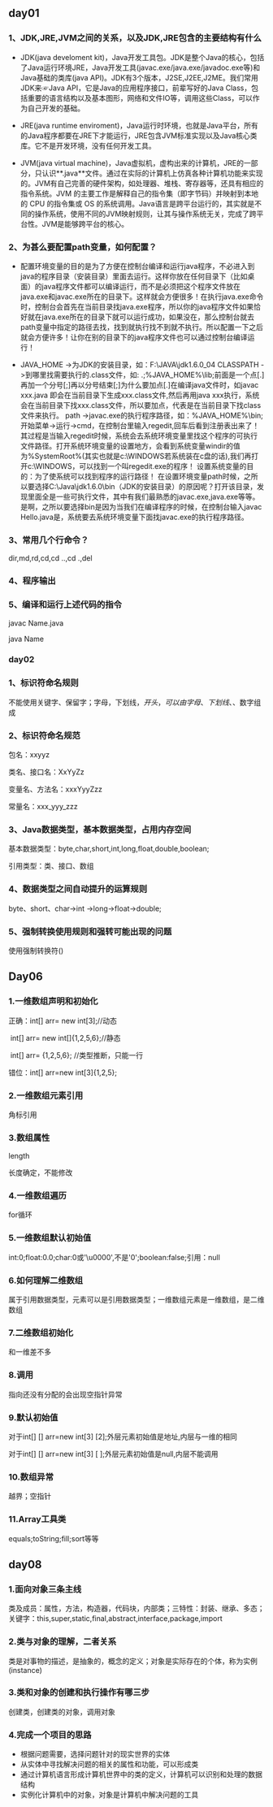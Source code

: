 ## day01

### 1、JDK,JRE,JVM之间的关系，以及JDK,JRE包含的主要结构有什么

* JDK(java develoment kit)，Java开发工具包。JDK是整个Java的核心，包括了Java运行环境JRE，Java开发工具(javac.exe/java.exe/javadoc.exe等)和Java基础的类库(java API)。JDK有3个版本，J2SE,J2EE,J2ME。我们常用JDK来☞Java API，它是Java的应用程序接口，前辈写好的Java Class，包括重要的语言结构以及基本图形，网络和文件IO等，调用这些Class，可以作为自己开发的基础。
* JRE(java runtime enviroment)，Java运行时环境，也就是Java平台，所有的Java程序都要在JRE下才能运行，JRE包含JVM标准实现以及Java核心类库。它不是开发环境，没有任何开发工具。

* JVM(java virtual machine)，Java虚拟机，虚构出来的计算机，JRE的一部分，只认识**.java**文件。通过在实际的计算机上仿真各种计算机功能来实现的。JVM有自己完善的硬件架构，如处理器、堆栈、寄存器等，还具有相应的指令系统。JVM 的主要工作是解释自己的指令集（即字节码）并映射到本地的 CPU 的指令集或 OS 的系统调用。Java语言是跨平台运行的，其实就是不同的操作系统，使用不同的JVM映射规则，让其与操作系统无关，完成了跨平台性。JVM是能够跨平台的核心。

### 2、为甚么要配置path变量，如何配置？

* 配置环境变量的目的是为了方便在控制台编译和运行java程序，不必进入到java的程序目录（安装目录）里面去运行。这样你放在任何目录下（比如桌面）的java程序文件都可以编译运行，而不是必须把这个程序文件放在java.exe和javac.exe所在的目录下。这样就会方便很多！在执行java.exe命令时，控制台会首先在当前目录找java.exe程序，所以你的java程序文件如果恰好就在java.exe所在的目录下就可以运行成功，如果没在，那么控制台就去path变量中指定的路径去找，找到就执行找不到就不执行。所以配置一下之后就会方便许多！让你在别的目录下的java程序文件也可以通过控制台编译运行！

* JAVA_HOME ->为JDK的安装目录，如：F:\JAVA\jdk1.6.0_04
  CLASSPATH ->到哪里找需要执行的.class文件，如: .;%JAVA_HOME%\lib;前面是一个点[.]再加一个分号[;]再以分号结束[;]为什么要加点[.]在编译java文件时，如javac xxx.java 即会在当前目录下生成xxx.class文件,然后再用java xxx执行，系统会在当前目录下找xxx.class文件，所以要加点，代表是在当前目录下找class文件来执行。
  path ->javac.exe的执行程序路径，如：%JAVA_HOME%\bin;开始菜单->运行->cmd，在控制台里输入regedit,回车后看到注册表出来了！其过程是当输入regedit时候，系统会去系统环境变量里找这个程序的可执行文件路径。打开系统环境变量的设置地方，会看到系统变量windir的值为%SystemRoot%(其实也就是c:\WINDOWS若系统装在c盘的话),我们再打开c:\WINDOWS，可以找到一个叫regedit.exe的程序！
  设置系统变量的目的：为了使系统可以找到程序的运行路径！
  在设置环境变量path时候，之所以要选择C:\Java\jdk1.6.0\bin（JDK的安装目录）的原因呢？打开该目录，发现里面全是一些可执行文件，其中有我们最熟悉的javac.exe,java.exe等等。是啊，之所以要选择bin是因为当我们在编译程序的时候，在控制台输入javac Hello.java是，系统要去系统环境变量下面找javac.exe的执行程序路径。

### 3、常用几个行命令？

dir,md,rd,cd,cd ..,cd \.,del

### 4、程序输出

### 5、编译和运行上述代码的指令

javac Name.java

java Name



### day02

### 1、标识符命名规则

不能使用关键字、保留字；字母，下划线，$开头，可以由字母、下划线、$、数字组成

### 2、标识符命名规范

包名：xxyyz

类名、接口名：XxYyZz

变量名、方法名：xxxYyyZzz

常量名：xxx_yyy_zzz

### 3、Java数据类型，基本数据类型，占用内存空间

基本数据类型：byte,char,short,int,long,float,double,boolean;

引用类型：类、接口、数组

### 4、数据类型之间自动提升的运算规则

byte、short、char->int ->long->float->double;

### 5、强制转换使用规则和强转可能出现的问题

使用强制转换符()



## Day06

### 1.一维数组声明和初始化

正确：int[] arr= new int[3];//动态

​			 int[] arr=  new int[]{1,2,5,6};//静态

​             int[] arr=  {1,2,5,6}; //类型推断，只能一行

错位：int[] arr=new int[3]{1,2,5};

### 2.一维数组元素引用

角标引用

### 3.数组属性

length

长度确定，不能修改

### 4.一维数组遍历

for循环

### 5.一维数组默认初始值

int:0;float:0.0;char:0或'\u0000',不是'0';boolean:false;引用：null

### 6.如何理解二维数组

属于引用数据类型，元素可以是引用数据类型；一维数组元素是一维数组，是二维数组

### 7.二维数组初始化

和一维差不多

### 8.调用

指向还没有分配的会出现空指针异常

### 9.默认初始值

对于int[] [] arr=new int[3] [2];外层元素初始值是地址,内层与一维的相同

对于int[] [] arr=new int[3] [ ];外层元素初始值是null,内层不能调用

### 10.数组异常

越界；空指针

### 11.Array工具类

equals;toString;fill;sort等等			





## day08	

### 1.面向对象三条主线

类及成员：属性，方法，构造器，代码块，内部类；三特性：封装、继承、多态；关键字：this,super,static,final,abstract,interface,package,import

### 2.类与对象的理解，二者关系

类是对事物的描述，是抽象的，概念的定义；对象是实际存在的个体，称为实例(instance)

### 3.类和对象的创建和执行操作有哪三步

创建类，创建类的对象，调用对象

### 4.完成一个项目的思路

* 根据问题需要，选择问题针对的现实世界的实体
* 从实体中寻找解决问题的相关的属性和功能，可以形成类
* 通过计算机语言形成计算机世界中的类的定义，计算机可以识别和处理的数据结构
* 实例化计算机中的对象，对象是计算机中解决问题的工具